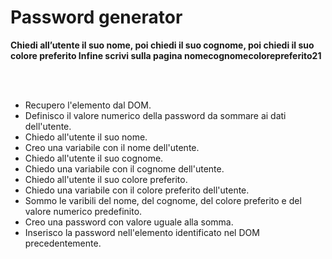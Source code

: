 # Password generator

**Chiedi all’utente il suo nome,
poi chiedi il suo cognome,
poi chiedi il suo colore preferito
Infine scrivi sulla pagina nomecognomecolorepreferito21**

<br>
<br>

- Recupero l'elemento dal DOM.
- Definisco il valore numerico della password da sommare ai dati dell'utente.
- Chiedo all'utente il suo nome.
- Creo una variabile con il nome dell'utente.
- Chiedo all'utente il suo cognome.
- Chiedo una variabile con il cognome dell'utente.
- Chiedo all'utente il suo colore preferito.
- Chiedo una variabile con il colore preferito dell'utente.
- Sommo le varibili del nome, del cognome, del colore preferito e del valore numerico predefinito.
- Creo una password con valore uguale alla somma.
- Inserisco la password nell'elemento identificato nel DOM precedentemente.
